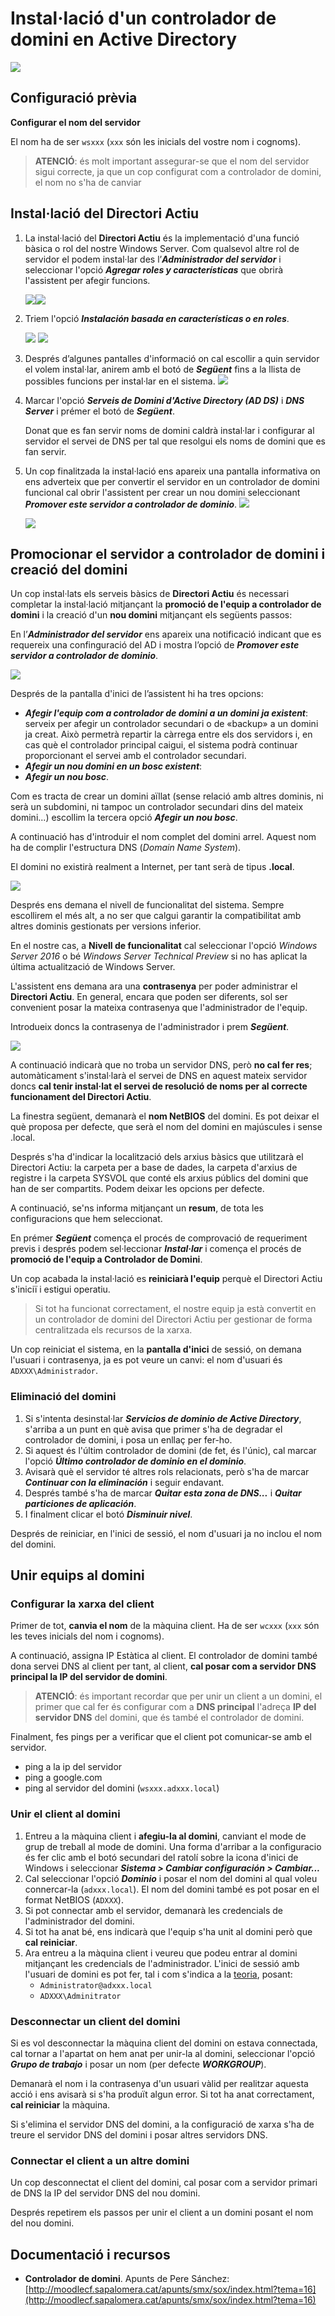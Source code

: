 # Instal·lació d'un controlador de domini en Active Directory

![](../../.gitbook/assets/activedirectory.png)

## Configuració prèvia

**Configurar el nom del servidor**

El nom ha de ser `wsxxx` \(`xxx` són les inicials del vostre nom i cognoms\).

> **ATENCIÓ**: és molt important assegurar-se que el nom del servidor sigui correcte, ja que un cop configurat com a controlador de domini, el nom no s'ha de canviar

## Instal·lació del Directori Actiu

1. La instal·lació del **Directori Actiu** és la implementació d'una funció bàsica o rol del nostre Windows Server. Com qualsevol altre rol de servidor el podem instal·lar des l’_**Administrador del servidor**_ i seleccionar l'opció _**Agregar roles y características**_ que obrirà l'assistent per afegir funcions.   

   ![](https://github.com/ldediegom/gitbook-sox/tree/da301902aefdc6f0c12f6016f9e43f8cf24607bf/.gitbook/assets/ad_afegir.png)![](../../.gitbook/assets/ad_afegir%20%281%29.png)

2. Triem l'opció _**Instalación basada en características o en roles**_.

   ![](https://github.com/ldediegom/gitbook-sox/tree/da301902aefdc6f0c12f6016f9e43f8cf24607bf/.gitbook/assets/ad_ins2.png) ![](../../.gitbook/assets/ad_ins2.png) 

3. Després d’algunes pantalles d'informació on cal escollir a quin servidor el volem instal·lar, anirem amb el botó de _**Següent**_ fins a la llista de possibles funcions per instal·lar en el sistema. ![](../../.gitbook/assets/ad_ins3.png) 
4. Marcar l'opció _**Serveis de Domini d'Active Directory \(AD DS\)**_ i _**DNS Server**_ i prémer el botó de _**Següent**_.

   Donat que es fan servir noms de domini caldrà instal·lar i configurar al servidor el servei de DNS per tal que resolgui els noms de domini que es fan servir.

5. Un cop finalitzada la instal·lació ens apareix una pantalla informativa on ens adverteix que per convertir el servidor en un controlador de domini funcional cal obrir l'assistent per crear un nou domini seleccionant _**Promover este servidor a controlador de dominio**_. ![](../../.gitbook/assets/ad_ins4.png) 

   ![](https://github.com/ldediegom/gitbook-sox/tree/da301902aefdc6f0c12f6016f9e43f8cf24607bf/.gitbook/assets/ad_ins4.png)

## Promocionar el servidor a controlador de domini i creació del domini

Un cop instal·lats els serveis bàsics de **Directori Actiu** és necessari completar la instal·lació mitjançant la **promoció de l'equip a controlador de domini** i la creació d'un **nou domini** mitjançant els següents passos:

En l’_**Administrador del servidor**_ ens apareix una notificació indicant que es requereix una confinguració del AD i mostra l’opció de _**Promover este servidor a controlador de dominio**_.

![](../../.gitbook/assets/ad_ins5.png)

Després de la pantalla d'inici de l’assistent hi ha tres opcions:

* _**Afegir l'equip com a controlador de domini a un domini ja existent**_: serveix per afegir un controlador secundari o de «backup» a un domini ja creat. Això permetrà repartir la càrrega entre els dos servidors i, en cas què el controlador principal caigui, el sistema podrà continuar proporcionant el servei amb el controlador secundari.
* _**Afegir un nou domini en un bosc existent**_: 
* _**Afegir un nou bosc**_.

Com es tracta de crear un domini aïllat \(sense relació amb altres dominis, ni serà un subdomini, ni tampoc un controlador secundari dins del mateix domini...\) escollim la tercera opció _**Afegir un nou bosc**_.

A continuació has d'introduir el nom complet del domini arrel. Aquest nom ha de complir l'estructura DNS \(_Domain Name System_\).

El domini no existirà realment a Internet, per tant serà de tipus **.local**.

![](../../.gitbook/assets/ad_ins6.png)

Després ens demana el nivell de funcionalitat del sistema. Sempre escollirem el més alt, a no ser que calgui garantir la compatibilitat amb altres dominis gestionats per versions inferior.

En el nostre cas, a **Nivell de funcionalitat** cal seleccionar l'opció _Windows Server 2016_ o bé _Windows Server Technical Preview_ si no has aplicat la última actualització de Windows Server.

L'assistent ens demana ara una **contrasenya** per poder administrar el **Directori Actiu**. En general, encara que poden ser diferents, sol ser convenient posar la mateixa contrasenya que l'administrador de l'equip.

Introdueix doncs la contrasenya de l'administrador i prem _**Següent**_.

![](../../.gitbook/assets/ad_ins7.png)

A continuació indicarà que no troba un servidor DNS, però **no cal fer res**; automàticament s'instal·larà el servei de DNS en aquest mateix servidor doncs **cal tenir instal·lat el servei de resolució de noms per al correcte funcionament del Directori Actiu**.

La finestra següent, demanarà el **nom NetBIOS** del domini. Es pot deixar el què proposa per defecte, que serà el nom del domini en majúscules i sense .local.

Després s'ha d'indicar la localització dels arxius bàsics que utilitzarà el Directori Actiu: la carpeta per a base de dades, la carpeta d'arxius de registre i la carpeta SYSVOL que conté els arxius públics del domini que han de ser compartits. Podem deixar les opcions per defecte.

A continuació, se'ns informa mitjançant un **resum**, de tota les configuracions que hem seleccionat.

En prémer _**Següent**_ comença el procés de comprovació de requeriment previs i després podem sel·leccionar _**Instal·lar**_ i comença el procés de **promoció de l'equip a Controlador de Domini**.

Un cop acabada la instal·lació es **reiniciarà l'equip** perquè el Directori Actiu s'iniciï i estigui operatiu.

> Si tot ha funcionat correctament, el nostre equip ja està convertit en un controlador de domini del Directori Actiu per gestionar de forma centralitzada els recursos de la xarxa.

Un cop reiniciat el sistema, en la **pantalla d'inici** de sessió, on demana l'usuari i contrasenya, ja es pot veure un canvi: el nom d'usuari és `ADXXX\Administrador`.

### Eliminació del domini

1. Si s'intenta desinstal·lar _**Servicios de dominio de Active Directory**_, s'arriba a un punt en què avisa que primer s'ha de degradar el controlador de domini, i posa un enllaç per fer-ho.
2. Si aquest és l'últim controlador de domini \(de fet, és l'únic\), cal marcar l'opció _**Último controlador de dominio en el dominio**_.
3. Avisarà què el servidor té altres rols relacionats, però s'ha de marcar _**Continuar con la eliminación**_ i seguir endavant.
4. Després també s'ha de marcar _**Quitar esta zona de DNS...**_ i _**Quitar particiones de aplicación**_.
5. I finalment clicar el botó _**Disminuir nivel**_.

Després de reiniciar, en l'inici de sessió, el nom d'usuari ja no inclou el nom del domini.

## Unir equips al domini

### Configurar la xarxa del client

Primer de tot, **canvia el nom** de la màquina client. Ha de ser `wcxxx` \(`xxx` són les teves inicials del nom i cognoms\).

A continuació, assigna IP Estàtica al client. El controlador de domini també dona servei DNS al client per tant, al client, **cal posar com a servidor DNS principal la IP del servidor de domini**.

> **ATENCIÓ**: és important recordar que per unir un client a un domini, el primer que cal fer és configurar com a **DNS principal** l'adreça **IP del servidor DNS** del domini, que és també el controlador de domini.

Finalment, fes pings per a verificar que el client pot comunicar-se amb el servidor.

* ping a la ip del servidor 
* ping a google.com
* ping al servidor del domini \(`wsxxx.adxxx.local`\)

### Unir el client al domini

1. Entreu a la màquina client i **afegiu-la al domini**, canviant el mode de grup de treball al mode de domini. Una forma d'arribar a la configuracio és fer clic amb el botó secundari del ratolí sobre la icona d'inici de Windows i seleccionar _**Sistema &gt; Cambiar configuración &gt; Cambiar...**_
2. Cal seleccionar l'opció _**Dominio**_ i posar el nom del domini al qual voleu connercar-la \(`adxxx.local`\). El nom del domini també es pot posar en el format NetBIOS \(`ADXXX`\).
3. Si pot connectar amb el servidor, demanarà les credencials de l'administrador del domini.
4. Si tot ha anat bé, ens indicarà que l'equip s'ha unit al domini però que **cal reiniciar**.
5. Ara entreu a la màquina client i veureu que podeu entrar al domini mitjançant les credencials de l'administrador. L'inici de sessió amb l'usuari de domini es pot fer, tal i com s'indica a la [teoria](https://github.com/seicoll/sox/tree/0d2f60ffb695541608217beec864370e547005e0/UF1/usuaris-grups-i-unitats-organitzatives.html#usuaris-globals), posant:
   * `Administrator@adxxx.local` 
   * `ADXXX\Adminitrator` 

### Desconnectar un client del domini

Si es vol desconnectar la màquina client del domini on estava connectada, cal tornar a l'apartat on hem anat per unir-la al domini, seleccionar l'opció _**Grupo de trabajo**_ i posar un nom \(per defecte _**WORKGROUP**_\).

Demanarà el nom i la contrasenya d'un usuari vàlid per realitzar aquesta acció i ens avisarà si s'ha produït algun error. Si tot ha anat correctament, **cal reiniciar** la màquina.

Si s'elimina el servidor DNS del domini, a la configuració de xarxa s'ha de treure el servidor DNS del domini i posar altres servidors DNS.

### Connectar el client a un altre domini

Un cop desconnectat el client del domini, cal posar com a servidor primari de DNS la IP del servidor DNS del nou domini.

Després repetirem els passos per unir el client a un domini posant el nom del nou domini.

## Documentació i recursos

* **Controlador de domini**. Apunts de Pere Sánchez: [http://moodlecf.sapalomera.cat/apunts/smx/sox/index.html?tema=16](http://moodlecf.sapalomera.cat/apunts/smx/sox/index.html?tema=16)

